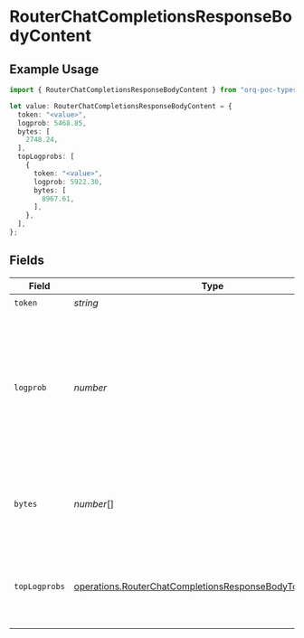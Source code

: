 # RouterChatCompletionsResponseBodyContent

## Example Usage

```typescript
import { RouterChatCompletionsResponseBodyContent } from "orq-poc-typescript/models/operations";

let value: RouterChatCompletionsResponseBodyContent = {
  token: "<value>",
  logprob: 5468.85,
  bytes: [
    2748.24,
  ],
  topLogprobs: [
    {
      token: "<value>",
      logprob: 5922.30,
      bytes: [
        8967.61,
      ],
    },
  ],
};
```

## Fields

| Field                                                                                                                                                              | Type                                                                                                                                                               | Required                                                                                                                                                           | Description                                                                                                                                                        |
| ------------------------------------------------------------------------------------------------------------------------------------------------------------------ | ------------------------------------------------------------------------------------------------------------------------------------------------------------------ | ------------------------------------------------------------------------------------------------------------------------------------------------------------------ | ------------------------------------------------------------------------------------------------------------------------------------------------------------------ |
| `token`                                                                                                                                                            | *string*                                                                                                                                                           | :heavy_check_mark:                                                                                                                                                 | The token.                                                                                                                                                         |
| `logprob`                                                                                                                                                          | *number*                                                                                                                                                           | :heavy_check_mark:                                                                                                                                                 | The log probability of this token, if it is within the top 20 most likely tokens. Otherwise, the value -9999.0 is used to signify that the token is very unlikely. |
| `bytes`                                                                                                                                                            | *number*[]                                                                                                                                                         | :heavy_check_mark:                                                                                                                                                 | A list of integers representing the UTF-8 bytes representation of the token.                                                                                       |
| `topLogprobs`                                                                                                                                                      | [operations.RouterChatCompletionsResponseBodyTopLogprobs](../../models/operations/routerchatcompletionsresponsebodytoplogprobs.md)[]                               | :heavy_check_mark:                                                                                                                                                 | List of the most likely tokens and their log probability, at this token position.                                                                                  |